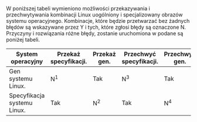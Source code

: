 W poniższej tabeli wymieniono możliwości przekazywania i przechwytywania kombinacji Linux uogólniony i specjalizowany obrazów systemu operacyjnego. Kombinacje, które będzie przetwarzać bez żadnych błędów są wskazywane przez Y i tych, które zgłosi błędy są oznaczone N. Przyczyny i rozwiązania różne błędy, zostanie uruchomiona w podane są poniżej tabeli.

| System operacyjny | Przekaż specyfikacji. | Przekaż gen. | Przechwyć specyfikacji. | Przechwyć gen. |
| --- | --- | --- | --- | --- |
| Gen systemu Linux. |N<sup>1</sup> |Tak |N<sup>3</sup> |Tak |
| Specyfikacja systemu Linux. |Tak |N<sup>2</sup> |Tak |N<sup>4</sup> |

